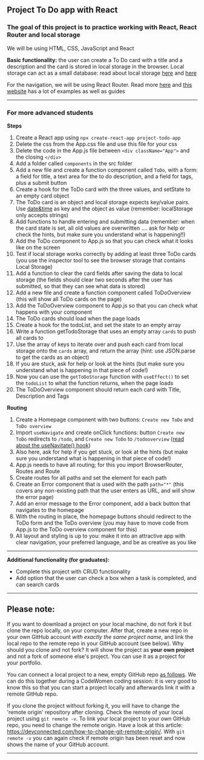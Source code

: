 ## Project To Do app with React

### The goal of this project is to practice working with React, React Router and local storage

We will be using HTML, CSS, JavaScript and React

**Basic functionality:** the user can create a To Do card with a title and a description and the card is stored in local storage in the browser. Local storage can act as a small database: read about local storage [here](https://www.digitalocean.com/community/tutorials/js-introduction-localstorage-sessionstorage) and [here](https://javascript.info/localstorage)

For the navigation, we will be using React Router. Read more [here](https://www.w3schools.com/react/react_router.asp) and [this website](https://v5.reactrouter.com/web/example/basic) has a lot of examples as well as guides


---

### For more advanced students
**Steps**  
1. Create a React app using `npx create-react-app project-todo-app`
1. Delete the css from the App.css file and use this file for your css
1. Delete the code in the App.js file between `<div className="App">` and the closing `</div>`
1. Add a folder called `components` in the src folder
1. Add a new file and create a function component called `ToDo`, with a form: a field for title, a text area for the to do description, and a field for tags, plus a submit button
1. Create a hook for the ToDo card with the three values, and setState to an empty card object
1. The ToDo card is an object and local storage expects key/value pairs. Use [date&time](https://www.digitalocean.com/community/tutorials/understanding-date-and-time-in-javascript) as key and the object as value (remember: localStorage only accepts strings)
1. Add functions to handle entering and submitting data (remember: when the card state is set, all old values are overwritten .... ask for help or check the hints, but make sure you understand what is happening!!)
1. Add the ToDo component to App.js so that you can check what it looks like on the screen
1. Test if local storage works correctly by adding at least three ToDo cards (you use the inspector tool to see the browser storage that contains Local Storage)
1. Add a function to clear the card fields after saving the data to local storage (the fields should clear two seconds after the user has submitted, so that they can see what data is stored)
1. Add a new file and create a function component called ToDoOverview (this will show all ToDo cards on the page)
1. Add the ToDoOverview component to App.js so that you can check what happens with your component
1. The ToDo cards should load when the page loads
1. Create a hook for the todoList, and set the state to an empty array
1. Write a function getTodoStorage that uses an empty array `cards` to push all cards to 
1. Use the array of keys to iterate over and push each card from local storage onto the `cards` array, and return the array (hint: use JSON.parse to get the cards as an object)
1. If you are stuck, ask for help or look at the hints (but make sure you understand what is happening in that piece of code!)
1. Now you can use the `getToDoStorage` function with `useEffect()` to set the `todoList` to what the function returns, when the page loads
1. The ToDoOverview component should return each card with Title, Description and Tags

**Routing**  
1. Create a Homepage component with two buttons: `Create new ToDo` and `ToDo overview`
1. Import `useNavigate` and create onClick functions: button `Create new ToDo` redirects to `/todo`, and `Create new ToDo` to `/todooverview` ([read about the useNavitate() hook](https://dev.to/salehmubashar/usenavigate-tutorial-react-js-aop))
1. Also here, ask for help if you get stuck, or look at the hints (but make sure you understand what is happening in that piece of code!)
1. App.js needs to have all routing; for this you import BrowserRouter, Routes and Route
1. Create routes for all paths and set the element for each path
1. Create an Error component that is used with the path `path="*"` (this covers any non-existing path that the user enters as URL, and will show the error page)
1. Add an error message to the Error component, add a back button that navigates to the homepage
1. With the routing in place, the homepage buttons should redirect to the ToDo form and the ToDo overview (you may have to move code from App.js to the ToDo overview component for this)
1. All layout and styling is up to you: make it into an attractive app with clear navigation, your preferred language, and be as creative as you like

---
**Additional functionality (for graduates):** 
* Complete this project with CRUD functionality
* Add option that the user can check a box when a task is completed, and can search cards

---

## Please note:
If you want to download a project on your local machine, do not fork it but clone the repo locally, on your computer. After that, create a new repo in your own GitHub account *with exactly the same project name*, and link the local repo to the remote repo in your GitHub account (see below). Why should you clone and not fork? It will show the project as **your own project** and not a fork of someone else's project. You can use it as a project for your portfolio.

You can connect a local project to a new, empty GitHub repo [as follows](https://docs.github.com/en/github/importing-your-projects-to-github/adding-an-existing-project-to-github-using-the-command-line). We can do this together during a CodeWomen coding session: it is very good to know this so that you can start a project locally and afterwards link it with a remote GitHub repo.

If you clone the project without forking it, you will have to change the 'remote origin' repository after cloning. Check the remote of your local project using `git remote -v`.
To link your local project to your own GitHub repo, you need to change the remote origin. Have a look at this article: https://devconnected.com/how-to-change-git-remote-origin/. With `git remote -v` you can again check if remote origin has been reset and now shows the name of your GitHub account.


---
